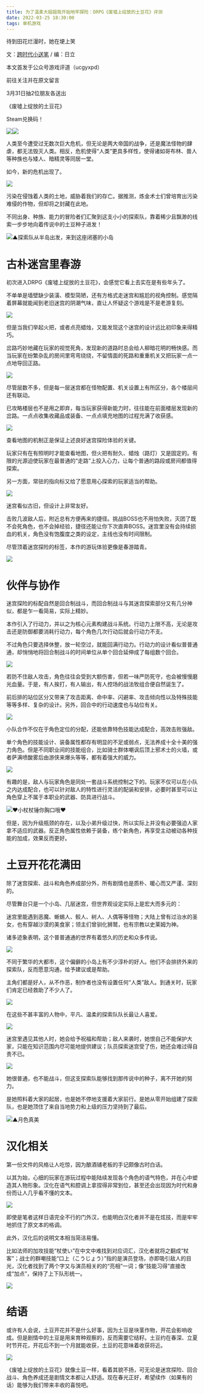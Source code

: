 ```yaml
---
title: 为了温柔大姐姐我开始地牢探险：DRPG《废墟上绽放的土豆花》评测
date: 2022-03-25 18:30:00
tags: 单机游戏
---
```

<meta name="referrer" content="no-referrer" />
<!-- more -->
待到田花烂漫时，她在埂上笑

  

文：[跨时代小送笔](https://space.bilibili.com/13297238) / 编：日立

  

本文首发于公众号游戏评道（ucgyxpd）

前往关注并在原文留言

3月31日抽2位朋友各送出

《废墟上绽放的土豆花》

Steam兑换码！

  

![](//i0.hdslb.com/bfs/article/4adb9255ada5b97061e610b682b8636764fe50ed.png)![](//i0.hdslb.com/bfs/article/c66f8d6fb821f6ac943d6cfe38ce87b243697dbb.jpg)

人类至今遭受过无数次巨大危机，但无论是两大帝国的战争，还是魔法怪物的肆虐，都无法毁灭人类。相反，危机使得“人类”更具多样性，使得诸如哥布林、兽人等种族也与矮人、暗精灵等同居一堂。

如今，新的危机出现了。

![](//i0.hdslb.com/bfs/article/e373518c2b4159e7815d5459bdee4fe5ba6c0f9e.jpg)

污染在侵蚀着人类的土地，威胁着我们的存亡。据推测，炼金术士们曾培育出污染难侵的作物，但却将之封藏在此地。

不同出身、种族、能力的冒险者们汇聚到这支小小的探索队，靠着稀少且飘渺的线索一步步地向着传说中的土豆种子进发！

![](//i0.hdslb.com/bfs/article/24bcce39d27b27c88758c63ed44e2743c9f233d5.jpg)▲探索队从半岛出发，来到这座闭塞的小岛

#  

# 古朴迷宫里春游  

初次进入DRPG《废墟上绽放的土豆花》，会感觉它看上去实在是有些年头了。

不单单是墙壁缺少装潢、模型简陋，还有方格式走迷宫和尴尬的视角控制。感觉隔着屏幕就能闻到老旧迷宫的阴潮气味，直让人怀疑这个游戏是不是老游复刻。

![](//i0.hdslb.com/bfs/article/ef20feb9277035204cadad767f7e327864ff60a6.gif)

但是当我们举起火把，或者点亮蜡烛，又能发现这个迷宫的设计远比初印象来得精巧。

岔路巧妙地藏在玩家的视觉死角，发现新的道路时总会给人柳暗花明的畅快感。而当玩家在纷繁杂乱的房间里弯弯绕绕，不留情面的死路和重重机关又把玩家一点一点地导回正路。

![](//i0.hdslb.com/bfs/article/6b4e9f97498d51fb183f224b50f6179e5ee4aec8.jpg)

尽管层数不多，但是每一层迷宫都在怪物配置、机关设置上有所区分，各个楼层间还有联动。

已攻略楼层也不是用之即弃，每当玩家获得新能力时，往往能在前面楼层发现新的岔路。一点点收集收藏品或装备、一点点填充地图的过程充满了收获感。

![](//i0.hdslb.com/bfs/article/c8a0f27e3056007d4f6d0648809eb0c5f9889b75.gif)

查看地图的机制正是保证上述良好迷宫探险体验的关键。

玩家只有在有照明时才能查看地图，但火把有耐久、蜡烛（路灯）又是固定的。有限的光源迫使玩家在最普通的“走路”上投入心力，让每个普通的路段或房间都值得探索。

另一方面，常驻的指向标又给了愿意用心探索的玩家适当的帮助。

![](//i0.hdslb.com/bfs/article/7108f26649c893fafffd90159d68d5dd29b430d2.jpg)

迷宫看似古旧，但设计上非常友好。

击败几波敌人后，附近总有方便再来的捷径。挑战BOSS也不用怕失败，灭团了既不会死角色，也不会掉经验，捷径还能让你下次直奔BOSS。迷宫里没有会持续损血的机关，角色没有饱腹度之类的设定，主线也没有时间限制。

尽管顶着迷宫探险的标签，本作的游玩体验更像是春游踏青。

![](//i0.hdslb.com/bfs/article/0eac8d19304d2fd777acdcf36243c0f1d510c8bf.jpg)

  

# 伙伴与协作

迷宫探险的标配自然是回合制战斗，而回合制战斗与其迷宫探索部分又有几分神似，都是乍一看简易，实际上精妙。

本作引入了行动力，并以之为核心元素构建战斗系统。行动力上限不高，无论是攻击还是防御都要消耗行动力，每个角色几次行动后就会行动力不支。

不过角色只要选择休整，放一轮空过，就能回满行动力。行动力的设计看似普普通通，却悄悄地将回合制战斗的时间单位从单个回合延伸成了每组数个回合。

![](//i0.hdslb.com/bfs/article/4fef1b342c1acf5de1aab11a844e6023f6706f0b.gif)

若防不住敌人攻击，角色往往会受到大额伤害，但若一味严防死守，也会被慢慢磨光血量。于是，有人挨打，有人输出，有人控场的战法牧组合便自然诞生了。

前后排的站位区分又带来了攻击距离、命中率、闪避率、攻击倾向性以及特殊技能等等多样、复杂的设计。另外，回合中的行动速度也与站位有关。

![](//i0.hdslb.com/bfs/article/4daf8cc1213a50ff4710598280fa37bf35d8b6ba.jpg)

小队合作不仅在于角色定位的分配，还能依靠特色技能达成配合，高效击败强敌。

单个角色的技能设计、装备属性都存有明显的不足或弱点，无法养成十全十美的强力角色。但是不同职业间的技能组合，比如骑士群体嘲讽后顶上邪术士的火墙，或者萨满喷酸雾后由游侠来爆头等等，都有着强大的威力。

![](//i0.hdslb.com/bfs/article/89daafe2ed8626a30540c07766604d57c35e1031.gif)

有趣的是，敌人与玩家角色是同处一套战斗系统控制之下的。玩家不仅可以在小队之内达成配合，也可以针对敌人的特性进行灵活的配装和安排，必要时甚至可以让角色穿上不属于本职业的武器、防具进行战斗。

![](//i0.hdslb.com/bfs/article/cfa9ab2ff26e9d6e12fb0948636fd82096cfcf5d.jpg)❤小杖杖锤你胸口哦❤

但是，因为升级瓶颈的存在，以及小弟升级过快，所以实际上并没有必要强迫人家拿不适应的武器。反正角色属性依赖于装备，练个新角色，再享受主动被动各种技能的加成，效果反而更好。

  

# 土豆开花花满田

除了迷宫探索、战斗和角色养成部分外，所有剧情也是质朴、暖心而又严谨、深刻的。

尽管舞台只是一个小岛、几层迷宫，但世界观设定实际上是宏大而多元的：

迷宫里能遇到恶魔、蜥蜴人、鲛人、树人、人偶等等怪物；大陆上曾有过治水的圣女，也有穿越沙漠的美食家；领主们曾驯化狮鹫，也有宗教以史莱姆为神。

诸多迹象表明，这个普普通通的世界有着悠久的历史和众多传说。

![](//i0.hdslb.com/bfs/article/14fc2ab0b6ac01a85d025a192b555a83f1660dd2.jpg)

不同于繁华的大都市，这个偏僻的小岛上有不少淳朴的好人。他们不会排挤外来的探索队，反而愿意沟通，给予建议或是帮助。

主角们都是好人，从不作恶，制作者也没有设置任何“人类”敌人。到通关时，玩家们肯定已经救助了不少人了。

![](//i0.hdslb.com/bfs/article/f7681c60d4f585eeb0ecf00d043d242bf35d1d11.jpg)

在这些不甚丰富的人物中，平凡、温柔的探索队队长最让人喜爱。

![](//i0.hdslb.com/bfs/article/31079316787efe9198ed8073d24179e5fcd876ae.gif)

迷宫里遇见其他人时，她会给予祝福和帮助；敌人来袭时，她恨自己不能保护大家，只能在知识范围内尽可能地提供建议；队员探索迷宫受了伤，她还会难过得自责不已。

![](//i0.hdslb.com/bfs/article/9998e1c76359de53a2a8ee80ff1bcf1738b58763.jpg)

她很普通，也不能战斗，但这支探索队能够找到那传说中的种子，离不开她的努力。

是她照料着大家的起居，也是她不停地支援着大家前行。是她从零开始组建了探索队，也是她顶住了来自当地势力和上级的压力坚持到了最后。

![](//i0.hdslb.com/bfs/article/d8d03b730600820e2a9bc1ab42659a2de9b3d2fa.jpg)▲月色真美

  

  

# 汉化相关

第一份文件的风格让人吃惊，因为酿酒铺老板的手记颇像古时白话。

以其为始，心细的玩家在游玩过程中能陆续发现各个角色的语气特色，并在心中塑造其人物形象。汉化在语气和腔调上拿捏得非常到位，甚至还会出现因为时代和身份而让人几乎看不懂的文本。

![](//i0.hdslb.com/bfs/article/238f7c15240d279c84122894135134c1b2a851d0.jpg)

即使是笔者这样日语完全不行的门外汉，也能明白汉化者并不是在炫技，而是牢牢地抓住了原文本的格调。

此外，汉化后的说明文本相当简洁易懂。

比如法师的加攻技能“杖使い”在中文中难找到对应词汇，汉化者就将之翻成“杖客”；战士的群嘲技能“口上（こうじょう）”指的是演员登场，亦即吸引敌人的目光，汉化者找到了两个字又与演员相关的的“亮相”一词；像“技能习得”直接改成“加点”，保持了上下队形统一。

![](//i0.hdslb.com/bfs/article/09e86f53e7790462e8a3e60341ee99702601629f.jpg)

  

# 结语

或许有人会说，土豆开花并不是什么好事，因为土豆是块茎作物，开花会影响收成。但是剧情中的土豆是用来育种观察的，反而需要它结籽。土豆约在春深、立夏时节开花，开花后不到一个月就能收获，土豆的花意味着收获将近。

![](//i0.hdslb.com/bfs/article/70ca7491dc0433387ae167f51af0e9759ec61789.jpg)

《废墟上绽放的土豆花》就像土豆一样，看着其貌不扬，可无论是迷宫探险、回合战斗、角色养成还是剧情文本都让人舒适。现在春光正好，希望续作（如果有的话）能够为我们带来丰收的喜悦吧。

  

